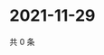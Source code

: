 # 2021-11-29

共 0 条

<!-- BEGIN WEIBO -->
<!-- 最后更新时间 Mon Nov 29 2021 12:18:55 GMT+0800 (China Standard Time) -->

<!-- END WEIBO -->
